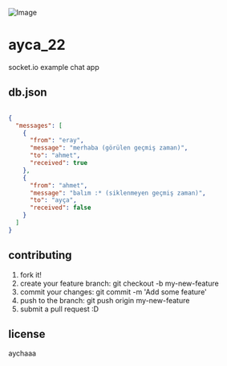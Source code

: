 ![Image](http://galeri.uludagsozluk.com/34/ay%C3%A7a-22-%C5%9Fimdi-kamera-a%C3%A7t%C4%B1_33248.jpg)

# ayca_22

socket.io example chat app

## db.json

```json

{
  "messages": [
    {
      "from": "eray",
      "message": "merhaba (görülen geçmiş zaman)",
      "to": "ahmet",
      "received": true
    },
    {
      "from": "ahmet",
      "message": "balım :* (siklenmeyen geçmiş zaman)",
      "to": "ayça",
      "received": false
    }
  ]
}

```

## contributing

1. fork it!
2. create your feature branch: git checkout -b my-new-feature
3. commit your changes: git commit -m 'Add some feature'
4. push to the branch: git push origin my-new-feature
5. submit a pull request :D

## license

aychaaa